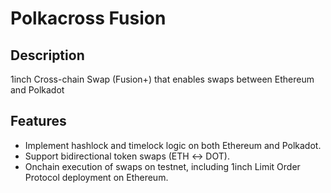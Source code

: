 # Polkacross Fusion
## Description
1inch Cross-chain Swap (Fusion+) that enables swaps between Ethereum and Polkadot

## Features
- Implement hashlock and timelock logic on both Ethereum and Polkadot.
- Support bidirectional token swaps (ETH ↔ DOT).
- Onchain execution of swaps on testnet, including 1inch Limit Order Protocol deployment on Ethereum.